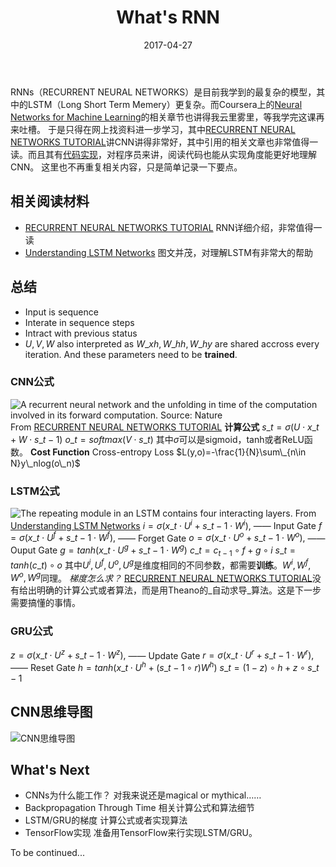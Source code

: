﻿---
title: What's RNN
categories: 机器学习
tags: [机器学习,深度学习, RNN]
date: 2017-04-27
mathjax: true
toc: true
---
RNNs（RECURRENT NEURAL NETWORKS）是目前我学到的最复杂的模型，其中的LSTM（Long Short Term Memery）更复杂。而Coursera上的[Neural Networks for Machine Learning][1]的相关章节也讲得我云里雾里，等我学完这课再来吐槽。
于是只得在网上找资料进一步学习，其中[RECURRENT NEURAL NETWORKS TUTORIAL][2]讲CNN讲得非常好，其中引用的相关文章也非常值得一读。而且其有[代码实现][3]，对程序员来讲，阅读代码也能从实现角度能更好地理解CNN。
这里也不再重复相关内容，只是简单记录一下要点。
<!--more-->
## 相关阅读材料 ##
- [RECURRENT NEURAL NETWORKS TUTORIAL][4]
RNN详细介绍，非常值得一读
- [Understanding LSTM Networks][5]
图文并茂，对理解LSTM有非常大的帮助

## 总结 ##
- Input is sequence
- Interate in sequence steps
- Intract with previous status
- $U, V, W$ also interpreted as $W\_{xh}, W\_{hh}, W\_{hy}$ are shared accross every iteration. And these parameters need to be **trained**.

### CNN公式 ###
![A recurrent neural network and the unfolding in time of the computation involved in its forward computation. Source: Nature][6]
From [RECURRENT NEURAL NETWORKS TUTORIAL][7]
**计算公式**
$s\_t=\sigma(U\cdot x\_t + W\cdot s\_{t-1})$
$o\_t = softmax(V\cdot s\_t)$ 
其中$\sigma$可以是sigmoid，tanh或者ReLU函数。
**Cost Function**
Cross-entropy Loss
$L(y,o)=-\frac{1}{N}\sum\_{n\in N}y\_nlog(o\_n)$
### LSTM公式 ###
![The repeating module in an LSTM contains four interacting layers.][8]
From [Understanding LSTM Networks][9]
$i=\sigma(x\_t\cdot U^i + s\_{t-1}\cdot W^i),$ —— Input Gate
$f=\sigma(x\_t\cdot U^f + s\_{t-1}\cdot W^f),$ —— Forget Gate
$o=\sigma(x\_t\cdot U^o + s\_{t-1}\cdot W^o),$ —— Ouput Gate
$g=tanh(x\_t\cdot U^g + s\_{t-1}\cdot W^g)$
$c\_t=c_{t-1}\circ f + g \circ i$
$s\_t = tanh(c\_t)\circ o$
其中$U^i, U^f, U^o, U^g$是维度相同的不同参数，都需要**训练**。$W^i,W^f,W^o,W^g$同理。
_梯度怎么求？_
[RECURRENT NEURAL NETWORKS TUTORIAL][10]没有给出明确的计算公式或者算法，而是用Theano的_自动求导_算法。这是下一步需要搞懂的事情。
### GRU公式 ###
$z=\sigma(x\_t\cdot U^z + s\_{t-1}\cdot W^z),$ —— Update Gate
$r=\sigma(x\_t\cdot U^r + s\_{t-1}\cdot W^r),$ —— Reset Gate
$h=tanh(x\_t\cdot U^h + (s\_{t-1}\circ r) W^h)$
$s\_t = (1-z)\circ h + z \circ s\_{t-1}$
## CNN思维导图 ##
![CNN思维导图][11]
## What's Next ##
- CNNs为什么能工作？
对我来说还是magical or mythical……
- Backpropagation Through Time
相关计算公式和算法细节
- LSTM/GRU的梯度
计算公式或者实现算法
- TensorFlow实现
准备用TensorFlow来行实现LSTM/GRU。

To be continued...


  [1]: https://www.coursera.org/learn/neural-networks/home/welcome
  [2]: http://www.wildml.com/2015/09/recurrent-neural-networks-tutorial-part-1-introduction-to-rnns/
  [3]: https://github.com/dennybritz/rnn-tutorial-rnnlm/
  [4]: http://www.wildml.com/2015/09/recurrent-neural-networks-tutorial-part-1-introduction-to-rnns/
  [5]: http://colah.github.io/posts/2015-08-Understanding-LSTMs/
  [6]: http://d3kbpzbmcynnmx.cloudfront.net/wp-content/uploads/2015/09/rnn.jpg
  [7]: http://www.wildml.com/2015/09/recurrent-neural-networks-tutorial-part-1-introduction-to-rnns/
  [8]: http://colah.github.io/posts/2015-08-Understanding-LSTMs/img/LSTM3-chain.png
  [9]: http://colah.github.io/posts/2015-08-Understanding-LSTMs/
  [10]: http://www.wildml.com/2015/09/recurrent-neural-networks-tutorial-part-1-introduction-to-rnns/
  [11]: /images/cnn-mm.PNG
